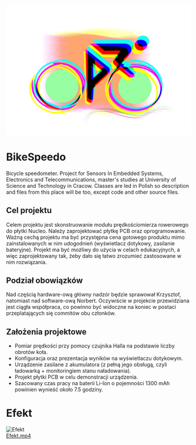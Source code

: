 ![ReadMe](Assets/bikelogo.jpg)

# BikeSpeedo
Bicycle speedometer. Project for Sensors In Embedded Systems, Electronics and Telecommunications, master's studies at University of Science and Technology in Cracow. Classes are led in Polish so description and files from this place will be too, except code and other source files.

## Cel projektu
Celem projektu jest skonstruowanie modułu prędkościomierza rowerowego do płytki Nucleo. Należy zaprojektować płytkę PCB oraz oprogramowanie. Ważną cechą projektu ma być przystępna cena gotowego produktu mimo zainstalowanych w nim udogodnień (wyświetlacz dotykowy, zasilanie bateryjne). Projekt ma być możliwy do użycia w celach edukacyjnych, a więc zaprojektowany tak, żeby dało się łatwo zrozumieć zastosowane w nim rozwiązania.

## Podział obowiązków
Nad częścią hardware-ową główny nadzór będzie sprawował Krzysztof, natomiast nad software-ową Norbert. Oczywiście w projekcie przewidziana jest ciągła współpraca, co powinno być widoczne na koniec w postaci przeplatających się commitów obu członków.

## Założenia projektowe
* Pomiar prędkości przy pomocy czujnika Halla na podstawie liczby obrotów koła.
* Konfiguracja oraz prezentacja wyników na wyświetlaczu dotykowym.
* Urządzenie zasilane z akumulatora (z pełną jego obsługą, czyli ładowarką + monitoringiem stanu naładowania).
* Projekt płytki PCB w celu demonstracji urządzenia.
* Szacowany czas pracy na baterii Li-Ion o pojemności 1300 mAh powinien wynieść około 7.5 godziny.

# Efekt
![Efekt](https://j.gifs.com/gpJBNY.gif)  
[Efekt.mp4](docs/Effect.mp4 "Efekt.mp4")

